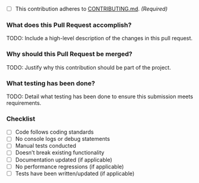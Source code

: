 <!-- TODO: Mark the following with an 'x' as applicable -->
- [ ] This contribution adheres to [CONTRIBUTING.md](https://github.com/ni/ni-measurement-plugin-converter/blob/main/CONTRIBUTING.md). _(Required)_

### What does this Pull Request accomplish?

TODO: Include a high-level description of the changes in this pull request.

### Why should this Pull Request be merged?

TODO: Justify why this contribution should be part of the project.

### What testing has been done?

TODO: Detail what testing has been done to ensure this submission meets requirements.

### Checklist
- [ ] Code follows coding standards
- [ ] No console logs or debug statements
- [ ] Manual tests conducted
- [ ] Doesn’t break existing functionality
- [ ] Documentation updated (if applicable)
- [ ] No performance regressions (if applicable)
- [ ] Tests have been written/updated (if applicable)
